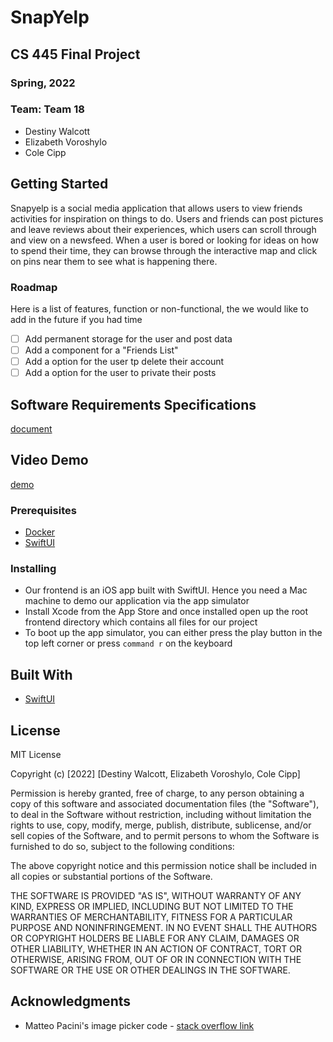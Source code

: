 # SnapYelp
## CS 445 Final Project
### Spring, 2022

### Team: Team 18
- Destiny Walcott
- Elizabeth Voroshylo
- Cole Cipp

## Getting Started

Snapyelp is a social media application that allows users to view friends activities for inspiration on things to do. Users and friends can post pictures and leave reviews about their experiences, which users can scroll through and view on a newsfeed. When a user is bored or looking for ideas on how to spend their time, they can browse through the interactive map and click on pins near them to see what is happening there.   

### Roadmap
Here is a list of features, function or non-functional, the we would like to add in the future if you had time
- [ ] Add permanent storage for the user and post data
- [ ] Add a component for a "Friends List"
- [ ] Add a option for the user tp delete their account
- [ ] Add a option for the user to private their posts

## Software Requirements Specifications
[document](https://docs.google.com/document/d/1O8_jl-otDT6CP5o6mNz4tjO3j9hkBHzb7q05m2aBUbI/edit?usp=sharing)

## Video Demo
[demo](https://user-images.githubusercontent.com/33358373/168333726-ff141a30-fbc3-46e2-b915-e088eb35ed70.mp4)
  
### Prerequisites

* [Docker](https://www.docker.com/)
* [SwiftUI](https://developer.apple.com/xcode/swiftui/)

### Installing
- Our frontend is an iOS app built with SwiftUI. Hence you need a Mac machine to demo our application via the app simulator
- Install Xcode from the App Store and once installed open up the root frontend directory which contains all files for our project
- To boot up the app simulator, you can either press the play button in the top left corner or press `command r` on the keyboard

## Built With
 * [SwiftUI](https://developer.apple.com/xcode/swiftui/) 

## License
MIT License

Copyright (c) [2022] [Destiny Walcott, Elizabeth Voroshylo, Cole Cipp]

Permission is hereby granted, free of charge, to any person obtaining a copy
of this software and associated documentation files (the "Software"), to deal
in the Software without restriction, including without limitation the rights
to use, copy, modify, merge, publish, distribute, sublicense, and/or sell
copies of the Software, and to permit persons to whom the Software is
furnished to do so, subject to the following conditions:

The above copyright notice and this permission notice shall be included in all
copies or substantial portions of the Software.

THE SOFTWARE IS PROVIDED "AS IS", WITHOUT WARRANTY OF ANY KIND, EXPRESS OR
IMPLIED, INCLUDING BUT NOT LIMITED TO THE WARRANTIES OF MERCHANTABILITY,
FITNESS FOR A PARTICULAR PURPOSE AND NONINFRINGEMENT. IN NO EVENT SHALL THE
AUTHORS OR COPYRIGHT HOLDERS BE LIABLE FOR ANY CLAIM, DAMAGES OR OTHER
LIABILITY, WHETHER IN AN ACTION OF CONTRACT, TORT OR OTHERWISE, ARISING FROM,
OUT OF OR IN CONNECTION WITH THE SOFTWARE OR THE USE OR OTHER DEALINGS IN THE
SOFTWARE.

## Acknowledgments
* Matteo Pacini's image picker code - [stack overflow link](https://stackoverflow.com/questions/56515871/how-to-open-the-imagepicker-in-swiftui)

